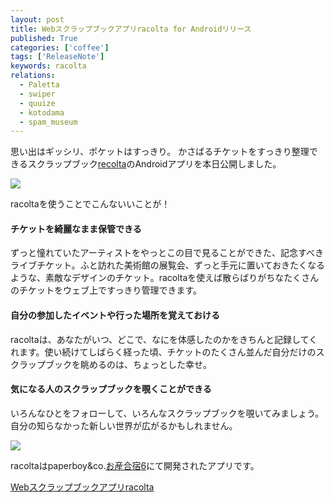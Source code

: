 ```yaml
---
layout: post
title: Webスクラップブックアプリracolta for Androidリリース
published: True
categories: ['coffee']
tags: ['ReleaseNote']
keywords: racolta
relations:
  - Paletta
  - swiper
  - quuize
  - kotodama
  - spam_museum
---
```


思い出はギッシリ、ポケットはすっきり。
かさばるチケットをすっきり整理できるスクラップブック[recolta](http://www.racolta.com/)のAndroidアプリを本日公開しました。

<img src="https://dl.dropboxusercontent.com/u/12208857/img/racolta_slide2.png" class="image-center">

racoltaを使うことでこんないいことが！

#### チケットを綺麗なまま保管できる

ずっと憧れていたアーティストをやっとこの目で見ることができた、記念すべきライブチケット。ふと訪れた美術館の展覧会、ずっと手元に置いておきたくなるような、素敵なデザインのチケット。racoltaを使えば散らばりがちなたくさんのチケットをウェブ上ですっきり管理できます。

#### 自分の参加したイベントや行った場所を覚えておける

racoltaは、あなたがいつ、どこで、なにを体感したのかをきちんと記録してくれます。使い続けてしばらく経った頃、チケットのたくさん並んだ自分だけのスクラップブックを眺めるのは、ちょっとした幸せ。

#### 気になる人のスクラップブックを覗くことができる

いろんなひとをフォローして、いろんなスクラップブックを覗いてみましょう。自分の知らなかった新しい世界が広がるかもしれません。

<img src="https://dl.dropboxusercontent.com/u/12208857/img/racolta_ss.png" class="image-center">

racoltaはpaperboy&co.[お産合宿6](http://www.paperboy.co.jp/next/osan6/)にて開発されたアプリです。

[Webスクラップブックアプリracolta](http://www.racolta.com/)
